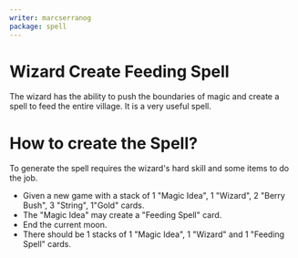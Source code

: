 ```yaml
---
writer: marcserranog
package: spell
---
```


# Wizard Create Feeding Spell
The wizard has the ability to push the boundaries of magic 
and create a spell to feed the entire village. 
It is a very useful spell.

# How to create the Spell?
To generate the spell requires the wizard's hard skill and some items to do the job.

 * Given a new game with a stack of 1 "Magic Idea", 1 "Wizard", 2 "Berry Bush", 3 "String", 1"Gold" cards.
 * The "Magic Idea" may create a "Feeding Spell" card.
 * End the current moon.
 * There should be 1 stacks of 1 "Magic Idea", 1 "Wizard" and 1 "Feeding Spell" cards.

